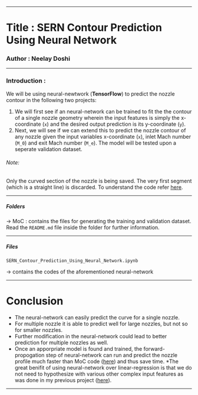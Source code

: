 ---------------------------

# Title : SERN Contour Prediction Using Neural Network
### Author : Neelay Doshi

---------------------------

### Introduction :

We will be using neural-newtwork (**TensorFlow**) to predict the nozzle contour in the following two projects:
1. We will first see if an neural-network can be trained to fit the the contour of a single nozzle geometry wherein the input features is simply the x-coordinate (`x`) and the desired output prediction is its y-coordinate (`y`). 
2. Next, we will see if we can extend this to predict the nozzle contour of any nozzle given the input variables x-coordinate (`x`), inlet Mach number (`M_0`) and exit Mach number (`M_e`). The model will be tested upon a seperate validation dataset.

###### Note:
Only the curved section of the nozzle is being saved. The very first segment (which is a straight line) is discarded. To understand the code refer [here](https://github.com/neelaydoshi/nozzle-design-using-MoC).

---------------------------

##### Folders
-> MoC	: contains the files for generating the training and validation dataset. Read the `README.md` file inside the folder for further information.

---------------------------

##### Files

`SERN_Contour_Prediction_Using_Neural_Network.ipynb`

-> contains the codes of the aforementioned neural-network

---------------------------

# Conclusion 

* The neural-network can easily predict the curve for a single nozzle.
* For multiple nozzle it is able to predict well for large nozzles, but not so for smaller nozzles. 
* Further modification in the neural-network could lead to better prediction for multiple nozzles as well. 
* Once an apporpriate model is found and trained, the forward-propogation step of neural-network can run and predict the nozzle profile much faster than MoC code ([here](https://github.com/neelaydoshi/nozzle-design-using-MoC)) and thus save time.
*The great benifit of using neural-network over linear-regression is that we do not need to hypothesize with various other complex input features as was done in my previous project ([here](https://github.com/neelaydoshi/nozzle-contour-prediction-using-linear-regression)).

---------------------------

